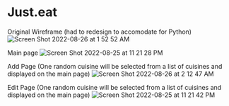 # Just.eat
Original Wireframe (had to redesign to accomodate for Python)
![Screen Shot 2022-08-26 at 1 52 52 AM](https://user-images.githubusercontent.com/101828681/186866551-e9e047a2-8820-48d0-ab3a-bc8e250778ee.png)

Main page
![Screen Shot 2022-08-25 at 11 21 28 PM](https://user-images.githubusercontent.com/101828681/186860129-f6d21a55-aad4-45ee-998e-ede2eb161591.png)

Add Page (One random cuisine will be selected from a list of cuisines and displayed on the main page)
![Screen Shot 2022-08-26 at 2 12 47 AM](https://user-images.githubusercontent.com/101828681/186870676-0d85cfde-d3b7-4805-ba0b-eee2c79c8337.png)


Edit Page (One random cuisine will be selected from a list of cuisines and displayed on the main page)
![Screen Shot 2022-08-25 at 11 21 42 PM](https://user-images.githubusercontent.com/101828681/186860153-282b960c-e4f1-4ec8-b748-ffc07f5168c7.png)
